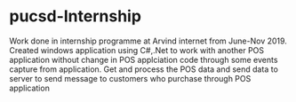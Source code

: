 # pucsd-Internship
Work done in internship programme at Arvind internet from June-Nov 2019.
Created windows application using C#,.Net to work with another POS application without change in POS applciation code through some events capture from application.
Get and process the POS data and send data to server to send message to customers who purchase through POS application

